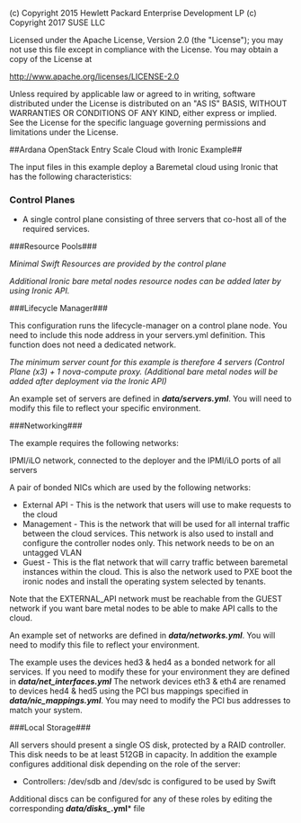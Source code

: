 
(c) Copyright 2015 Hewlett Packard Enterprise Development LP
(c) Copyright 2017 SUSE LLC

Licensed under the Apache License, Version 2.0 (the "License"); you may
not use this file except in compliance with the License. You may obtain
a copy of the License at

http://www.apache.org/licenses/LICENSE-2.0

Unless required by applicable law or agreed to in writing, software
distributed under the License is distributed on an "AS IS" BASIS, WITHOUT
WARRANTIES OR CONDITIONS OF ANY KIND, either express or implied. See the
License for the specific language governing permissions and limitations
under the License.


##Ardana OpenStack Entry Scale Cloud with Ironic Example##

The input files in this example deploy a Baremetal cloud using Ironic that has the following characteristics:

### Control Planes ###

- A single control plane consisting of three servers that co-host all of the required services.

###Resource Pools###

*Minimal Swift Resources are provided by the control plane*

*Additional Ironic bare metal nodes resource nodes can be added later by using Ironic API.*

###Lifecycle Manager###

This configuration runs the lifecycle-manager on a control plane node. You need to include
this node address in your servers.yml definition.
This function does not need a dedicated network.

*The minimum server count for this example is therefore 4 servers
(Control Plane (x3) + 1 nova-compute proxy.*
*(Additional bare metal nodes will be added after deployment via the Ironic API)*


An example set of servers are defined in ***data/servers.yml***. You will need to modify
this file to reflect your specific environment.


###Networking###

The example requires the following networks:

IPMI/iLO network, connected to the deployer and the IPMI/iLO ports of all servers

A pair of bonded NICs which are used by the following networks:

- External API - This is the network that users will use to make requests to the cloud
- Management - This is the network that will be used for all internal traffic
  between the cloud services. This network is also used to install and configure the
  controller nodes only.
  This network needs to be on an untagged VLAN
- Guest - This is the flat network that will carry traffic between baremetal instances within
  the cloud. This is also the network used to PXE boot the ironic nodes and install the
  operating system selected by tenants.

Note that the EXTERNAL\_API network must be reachable from the GUEST network if you
want bare metal nodes to be able to make API calls to the cloud.

An example set of networks are defined in ***data/networks.yml***. You will need to
modify this file to reflect your environment.

The example uses the devices hed3 & hed4 as a bonded network for all services.
If you need to modify these for your environment they are defined in
***data/net_interfaces.yml*** The network devices eth3 & eth4 are renamed to devices
hed4 & hed5 using the PCI bus mappings specified in  ***data/nic_mappings.yml***.
You may need to modify the PCI bus addresses to match your system.

###Local Storage###

All servers should present a single OS disk, protected by a RAID controller. This
disk needs to be at least 512GB in capacity. In addition the example configures
additional disk depending on the role of the server:

- Controllers:  /dev/sdb and /dev/sdc is configured to be used by Swift

Additional discs can be configured for any of these roles by editing the corresponding
***data/disks_*.yml*** file
